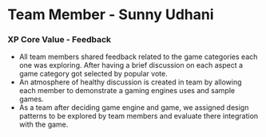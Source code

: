 # Team Member - Sunny Udhani

### XP Core Value - Feedback

*   All team members shared feedback related to the game categories each one was exploring. After having a brief discussion on each aspect a game category got selected by popular vote.
*   An atmosphere of healthy discussion is created in team by allowing each member to demonstrate a gaming engines uses and sample games.
*   As a team after deciding game engine and game, we assigned design patterns to be explored by team members and evaluate there integration with the game.